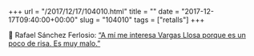 +++
url = "/2017/12/17/104010.html"
title = ""
date = "2017-12-17T09:40:00+00:00"
slug = "104010"
tags = ["retalls"]
+++

📎 Rafael Sánchez Ferlosio: [“A mí me interesa Vargas Llosa porque es un poco de risa. Es muy malo.”](https://elpais.com/cultura/2017/12/03/actualidad/1512328224_696887.html)
